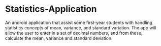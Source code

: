# Statistics-Application
An android application that assist some first-year students with handling statistics concepts of mean, variance, and standard variation. The app will allow the user to enter in a set of decimal numbers, and from these, calculate the mean, variance and standard deviation.
